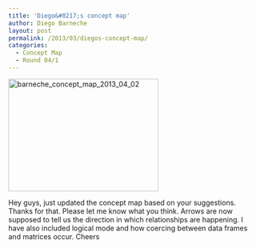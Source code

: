```yaml
---
title: 'Diego&#8217;s concept map'
author: Diego Barneche
layout: post
permalink: /2013/03/diegos-concept-map/
categories:
  - Concept Map
  - Round 04/1
---
```

[<img class="alignnone size-medium wp-image-2049" alt="barneche_concept_map_2013_04_02" src="http://teaching.software-carpentry.org/wp-content/uploads/2013/03/barneche_concept_map_2013_04_02-300x225.jpg" width="300" height="225" />][1]

Hey guys, just updated the concept map based on your suggestions. Thanks for that. Please let me know what you think. Arrows are now supposed to tell us the direction in which relationships are happening. I have also included logical mode and how coercing between data frames and matrices occur. Cheers

 [1]: http://teaching.software-carpentry.org/wp-content/uploads/2013/03/barneche_concept_map_2013_04_02.jpg